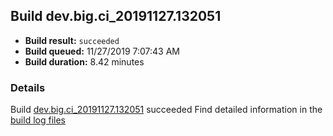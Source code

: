 ## Build dev.big.ci_20191127.132051
- **Build result:** `succeeded`
- **Build queued:** 11/27/2019 7:07:43 AM
- **Build duration:** 8.42 minutes
### Details
Build [dev.big.ci_20191127.132051](https://winappstudio.visualstudio.com/web/build.aspx?pcguid=a4ef43be-68ce-4195-a619-079b4d9834c2&builduri=vstfs%3a%2f%2f%2fBuild%2fBuild%2f32051) succeeded
Find detailed information in the [build log files]()
